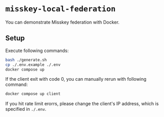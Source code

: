 # `misskey-local-federation`
You can demonstrate Misskey federation with Docker.

## Setup
Execute following commands:
```sh
bash ./generate.sh
cp ./.env.example ./.env
docker compose up
```

If the client exit with code 0, you can manually rerun with following command:
```sh
docker compose up client
```

If you hit rate limit erorrs, please change the client's IP address, which is specified in `./.env`.
